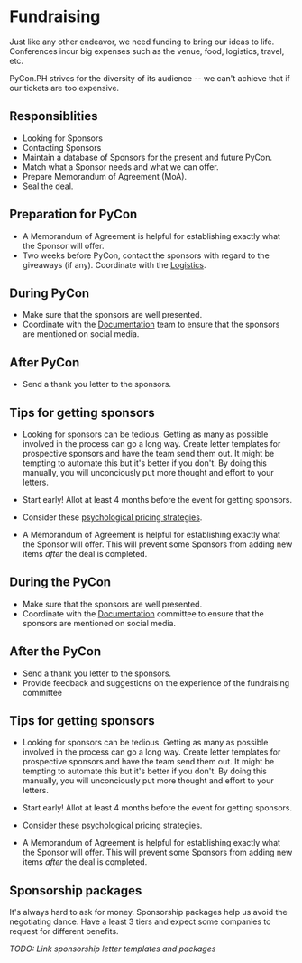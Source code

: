 # Fundraising

Just like any other endeavor, we need funding to bring our ideas to life. Conferences incur big expenses such as the venue, food, logistics, travel, etc. 

PyCon.PH strives for the diversity of its audience -- we can't achieve that if our tickets are too expensive.

## Responsiblities
- Looking for Sponsors
- Contacting Sponsors
- Maintain a database of Sponsors for the present and future PyCon.
- Match what a Sponsor needs and what we can offer.
- Prepare Memorandum of Agreement (MoA).
- Seal the deal.

## Preparation for PyCon
- A Memorandum of Agreement is helpful for establishing exactly what the Sponsor will offer.
- Two weeks before PyCon, contact the sponsors with regard to the giveaways (if any). Coordinate with the [Logistics](logistics.md).

## During PyCon
- Make sure that the sponsors are well presented.
- Coordinate with the [Documentation](documentation.md) team to ensure that the sponsors are mentioned on social media.

## After PyCon
- Send a thank you letter to the sponsors.

## Tips for getting sponsors
- Looking for sponsors can be tedious. Getting as many as possible involved in the process can go a long way. Create letter templates for prospective sponsors and have the team send them out. It might be tempting to automate this but it's better if you don't. By doing this manually, you will unconciously put more thought and effort to your letters.

- Start early! Allot at least 4 months before the event for getting sponsors.

- Consider these [psychological pricing strategies](http://www.nickkolenda.com/psychological-pricing-strategies/).

- A Memorandum of Agreement is helpful for establishing exactly what the Sponsor will offer. This will prevent some Sponsors from adding new items *after* the deal is completed.

## During the PyCon
- Make sure that the sponsors are well presented.
- Coordinate with the [Documentation](documentation.md) committee to ensure that the sponsors are mentioned on social media.

## After the PyCon
- Send a thank you letter to the sponsors.
- Provide feedback and suggestions on the experience of the fundraising committee

## Tips for getting sponsors
- Looking for sponsors can be tedious. Getting as many as possible involved in the process can go a long way. Create letter templates for prospective sponsors and have the team send them out. It might be tempting to automate this but it's better if you don't. By doing this manually, you will unconciously put more thought and effort to your letters.

- Start early! Allot at least 4 months before the event for getting sponsors.

- Consider these [psychological pricing strategies](http://www.nickkolenda.com/psychological-pricing-strategies/).

- A Memorandum of Agreement is helpful for establishing exactly what the Sponsor will offer. This will prevent some Sponsors from adding new items *after* the deal is completed.

## Sponsorship packages
It's always hard to ask for money. Sponsorship packages help us avoid the negotiating dance. Have a least 3 tiers and expect some companies to request for different benefits.

_TODO: Link sponsorship letter templates and packages_
